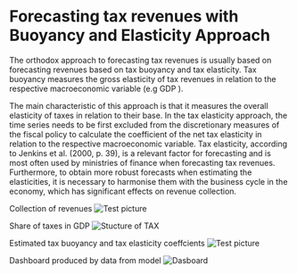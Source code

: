 # Forecasting tax revenues with Buoyancy and Elasticity Approach

The orthodox approach to forecasting tax revenues is usually based on forecasting revenues based on tax buoyancy and tax elasticity. Tax buoyancy measures the gross elasticity of tax revenues in relation to the respective macroeconomic variable (e.g GDP ). 

The main characteristic of this approach is that it measures the overall elasticity of taxes in relation to their base. In the tax elasticity approach, the time series needs to be first excluded from the discretionary measures of the fiscal policy to calculate the coefficient of the net tax elasticity in relation to the respective macroeconomic variable. Tax elasticity, according to Jenkins et al. (2000, p. 39), is a relevant factor for forecasting and is most often used by ministries of finance when forecasting tax revenues. Furthermore, to obtain more robust forecasts when estimating the elasticities, it is necessary to harmonise them with the business cycle in the economy, which has significant effects on revenue collection.

Collection of revenues
![Test picture](https://github.com/jordans78/Forecasting-tax-revenues/blob/main/Documentation/CollectionStructureOfRevenues.PNG)


Share of taxes in GDP
![Stucture of TAX](https://github.com/jordans78/Forecasting-tax-revenues/blob/main/Documentation/ShareOfGDP.png)


Estimated tax buoyancy and tax elasticity coeffcients
![Test picture](https://github.com/jordans78/Forecasting-tax-revenues/blob/main/Documentation/Coefficients.png)


Dashboard produced by data from model
![Dasboard](https://github.com/jordans78/Forecasting-tax-revenues/blob/main/Documentation/PIT.PNG)




